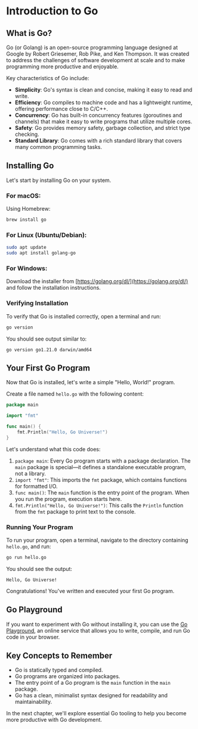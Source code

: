 # Introduction to Go

## What is Go?

Go (or Golang) is an open-source programming language designed at Google by Robert Griesemer, Rob Pike, and Ken Thompson. It was created to address the challenges of software development at scale and to make programming more productive and enjoyable.

Key characteristics of Go include:

- **Simplicity**: Go's syntax is clean and concise, making it easy to read and write.
- **Efficiency**: Go compiles to machine code and has a lightweight runtime, offering performance close to C/C++.
- **Concurrency**: Go has built-in concurrency features (goroutines and channels) that make it easy to write programs that utilize multiple cores.
- **Safety**: Go provides memory safety, garbage collection, and strict type checking.
- **Standard Library**: Go comes with a rich standard library that covers many common programming tasks.

## Installing Go

Let's start by installing Go on your system.

### For macOS:

Using Homebrew:

```bash
brew install go
```

### For Linux (Ubuntu/Debian):

```bash
sudo apt update
sudo apt install golang-go
```

### For Windows:

Download the installer from [https://golang.org/dl/](https://golang.org/dl/) and follow the installation instructions.

### Verifying Installation

To verify that Go is installed correctly, open a terminal and run:

```bash
go version
```

You should see output similar to:

```
go version go1.21.0 darwin/amd64
```

## Your First Go Program

Now that Go is installed, let's write a simple "Hello, World!" program.

Create a file named `hello.go` with the following content:

```go
package main

import "fmt"

func main() {
    fmt.Println("Hello, Go Universe!")
}
```

Let's understand what this code does:

1. `package main`: Every Go program starts with a package declaration. The `main` package is special—it defines a standalone executable program, not a library.
2. `import "fmt"`: This imports the `fmt` package, which contains functions for formatted I/O.
3. `func main()`: The `main` function is the entry point of the program. When you run the program, execution starts here.
4. `fmt.Println("Hello, Go Universe!")`: This calls the `Println` function from the `fmt` package to print text to the console.

### Running Your Program

To run your program, open a terminal, navigate to the directory containing `hello.go`, and run:

```bash
go run hello.go
```

You should see the output:

```
Hello, Go Universe!
```

Congratulations! You've written and executed your first Go program.

## Go Playground

If you want to experiment with Go without installing it, you can use the [Go Playground](https://play.golang.org/), an online service that allows you to write, compile, and run Go code in your browser.

## Key Concepts to Remember

- Go is statically typed and compiled.
- Go programs are organized into packages.
- The entry point of a Go program is the `main` function in the `main` package.
- Go has a clean, minimalist syntax designed for readability and maintainability.

In the next chapter, we'll explore essential Go tooling to help you become more productive with Go development.
